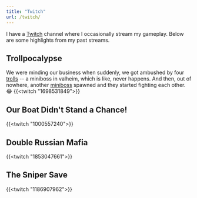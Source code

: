 ```yaml
---
title: "Twitch"
url: /twitch/
---
```


I have a [Twitch](https://twitch.tv/amoebatron) channel where I occasionally stream my gameplay. Below are some highlights from my past streams.

## Trollpocalypse
We were minding our business when suddenly, we got ambushed by four [trolls](https://valheim.fandom.com/wiki/Troll) -- a miniboss in valheim, which is like, never happens. 
And then, out of nowhere, another [miniboss](https://valheim.fandom.com/wiki/Abomination) spawned and they started fighting each other. 😂
{{<twitch "1698531849">}}

## Our Boat Didn't Stand a Chance!
{{<twitch "1000557240">}}

## Double Russian Mafia
{{<twitch "1853047661">}}

## The Sniper Save
{{<twitch "1186907962">}}

